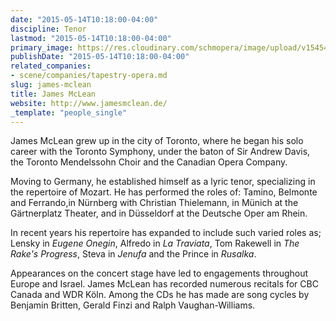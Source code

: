 ```yaml
---
date: "2015-05-14T10:18:00-04:00"
discipline: Tenor
lastmod: "2015-05-14T10:18:00-04:00"
primary_image: https://res.cloudinary.com/schmopera/image/upload/v1545409169/media/webhook-uploads/1431613088775/0003.jpg.jpg
publishDate: "2015-05-14T10:18:00-04:00"
related_companies:
- scene/companies/tapestry-opera.md
slug: james-mclean
title: James McLean
website: http://www.jamesmclean.de/
_template: "people_single"
---
```


James McLean grew up in the city of Toronto, where he began his solo career with the Toronto Symphony, under the baton of Sir Andrew Davis, the Toronto Mendelssohn Choir and the Canadian Opera Company.

Moving to Germany, he established himself as a lyric tenor, specializing in the repertoire of Mozart. He has performed the roles of: Tamino, Belmonte and Ferrando,in Nürnberg with Christian Thielemann, in Münich at the Gärtnerplatz Theater, and in Düsseldorf at the Deutsche Oper am Rhein.

In recent years his repertoire has expanded to include such varied roles as; Lensky in *Eugene Onegin*, Alfredo in *La Traviata*, Tom Rakewell in *The Rake's Progress*, Steva in *Jenufa* and the Prince in *Rusalka*.

Appearances on the concert stage have led to engagements throughout Europe and Israel. James McLean has recorded numerous recitals for CBC Canada and WDR Köln. Among the CDs he has made are song cycles by Benjamin Britten, Gerald Finzi and Ralph Vaughan-Williams.
